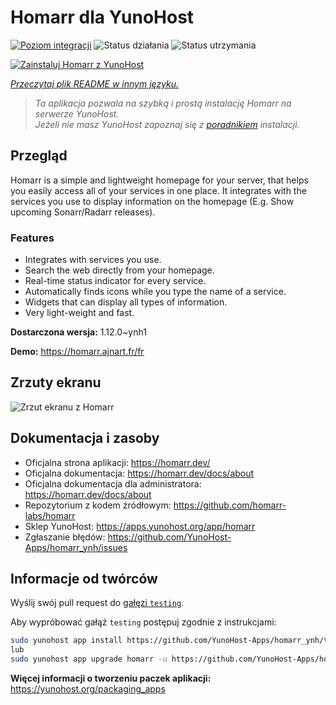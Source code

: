 <!--
To README zostało automatycznie wygenerowane przez <https://github.com/YunoHost/apps/tree/master/tools/readme_generator>
Nie powinno być ono edytowane ręcznie.
-->

# Homarr dla YunoHost

[![Poziom integracji](https://apps.yunohost.org/badge/integration/homarr)](https://ci-apps.yunohost.org/ci/apps/homarr/)
![Status działania](https://apps.yunohost.org/badge/state/homarr)
![Status utrzymania](https://apps.yunohost.org/badge/maintained/homarr)

[![Zainstaluj Homarr z YunoHost](https://install-app.yunohost.org/install-with-yunohost.svg)](https://install-app.yunohost.org/?app=homarr)

*[Przeczytaj plik README w innym języku.](./ALL_README.md)*

> *Ta aplikacja pozwala na szybką i prostą instalację Homarr na serwerze YunoHost.*  
> *Jeżeli nie masz YunoHost zapoznaj się z [poradnikiem](https://yunohost.org/install) instalacji.*

## Przegląd

Homarr is a simple and lightweight homepage for your server, that helps you easily access all of your services in one place.
It integrates with the services you use to display information on the homepage (E.g. Show upcoming Sonarr/Radarr releases).

### Features

- Integrates with services you use.
- Search the web directly from your homepage.
- Real-time status indicator for every service.
- Automatically finds icons while you type the name of a service.
- Widgets that can display all types of information.
- Very light-weight and fast.


**Dostarczona wersja:** 1.12.0~ynh1

**Demo:** <https://homarr.ajnart.fr/fr>

## Zrzuty ekranu

![Zrzut ekranu z Homarr](./doc/screenshots/screenshot.png)

## Dokumentacja i zasoby

- Oficjalna strona aplikacji: <https://homarr.dev/>
- Oficjalna dokumentacja: <https://homarr.dev/docs/about>
- Oficjalna dokumentacja dla administratora: <https://homarr.dev/docs/about>
- Repozytorium z kodem źródłowym: <https://github.com/homarr-labs/homarr>
- Sklep YunoHost: <https://apps.yunohost.org/app/homarr>
- Zgłaszanie błędów: <https://github.com/YunoHost-Apps/homarr_ynh/issues>

## Informacje od twórców

Wyślij swój pull request do [gałęzi `testing`](https://github.com/YunoHost-Apps/homarr_ynh/tree/testing).

Aby wypróbować gałąź `testing` postępuj zgodnie z instrukcjami:

```bash
sudo yunohost app install https://github.com/YunoHost-Apps/homarr_ynh/tree/testing --debug
lub
sudo yunohost app upgrade homarr -u https://github.com/YunoHost-Apps/homarr_ynh/tree/testing --debug
```

**Więcej informacji o tworzeniu paczek aplikacji:** <https://yunohost.org/packaging_apps>
